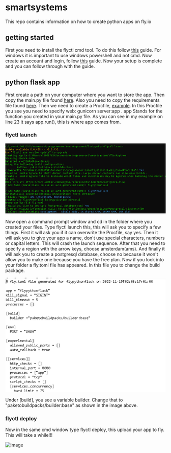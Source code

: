 # **smartsystems**
This repo contains information on how to create python apps on fly.io

## **getting started**
First you need to install the flyctl cmd tool. To do this follow [this](https://fly.io/docs/hands-on/install-flyctl/) guide. For windows it is important to use windows powershell and not cmd. Now create an account and login, follow [this](https://fly.io/docs/getting-started/log-in-to-fly/) guide. Now your setup is complete and you can follow through with the guide.

## **python flask app**
First create a path on your computer where you want to store the app. Then copy the main.py file found [here](https://github.com/stino220802/smartsystems/blob/main/flaskpython/main.py). Also you need to copy the requirements file found [here](https://github.com/stino220802/smartsystems/blob/main/flaskpython/requirements.txt). Then we need to create a Procfile, [example](https://github.com/stino220802/smartsystems/blob/main/flaskpython/Procfile). In this Procfile you see you need to specify web: gunicorn server:app . app Stands for the function you created in your main.py file. As you can see in my example on line 23 it says app.run(), this is where app comes from.

### **flyctl launch**
![image](https://github.com/stino220802/smartsystems/blob/main/pictures/launch.PNG)

Now open a command prompt window and cd in the folder where you created your files. Type flyctl launch this, this will ask you to specify a few things. First it will ask you if it can overwrite the Procfile, say yes. Then it will ask you to give your app a name, don't use special characters, numbers or capital letters. This will crash the launch sequence. After that you need to specify a region with the arrow keys, choose amsterdam(ams). And finally it will ask you to create a postgresql database, choose no because it won't allow you to make one because you have the free plan. Now if you look into your folder a fly.toml file has appeared. In this file you to change the build package. 

![image](https://github.com/stino220802/smartsystems/blob/main/pictures/flytoml.PNG) 

Under [build], you see a variable builder. Change that to "paketobuildpacks/builder:base" as shown in the image above.

### **flyctl deploy**
Now in the same cmd window type flyctl deploy, this upload your app to fly. This will take a while!!! 

![image]()


